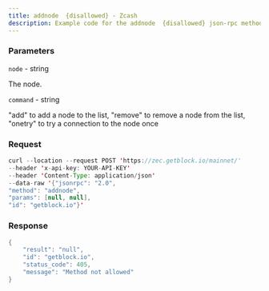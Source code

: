 ```yaml
---
title: addnode  {disallowed} - Zcash
description: Example code for the addnode  {disallowed} json-rpc method. Сomplete guide on how to use addnode  {disallowed} json-rpc in GetBlock.io Web3 documentation.
---
```


### Parameters


`node` - string

The node.

`command` - string

"add" to add a node to the list, "remove" to remove a node from the
list, "onetry" to try a connection to the node once

### Request

``` java
curl --location --request POST 'https://zec.getblock.io/mainnet/' 
--header 'x-api-key: YOUR-API-KEY' 
--header 'Content-Type: application/json' 
--data-raw '{"jsonrpc": "2.0",
"method": "addnode",
"params": [null, null],
"id": "getblock.io"}'
```

###  Response

``` java
{
    "result": "null",
    "id": "getblock.io",
    "status_code": 405,
    "message": "Method not allowed"
}
```

